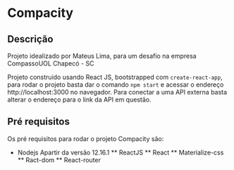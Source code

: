 # Compacity

## Descrição

Projeto idealizado por Mateus Lima, para um desafio na empresa CompassoUOL Chapecó - SC 

Projeto construido usando React JS, bootstrapped com `create-react-app`, para rodar o projeto basta dar o comando `npm start` e acessar o endereço http://localhost:3000 no navegador.
Para conectar a uma API externa basta alterar o endereço para o link da API em questão.

## Pré requisitos

Os pré requisitos para rodar o projeto Compacity são:
* Nodejs Apartir da versão 12.16.1
** ReactJS
** React
** Materialize-css
** Ract-dom
** React-router
